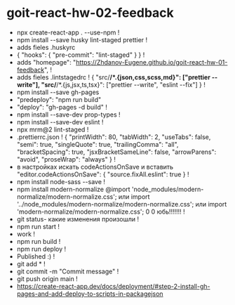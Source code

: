# goit-react-hw-02-feedback
* npx create-react-app . --use-npm
!
* npm install --save husky lint-staged prettier
!
* adds fieles .huskyrc
* {
  "hooks": {
    "pre-commit": "lint-staged"
  }
}
!
* adds "homepage": "https://Zhdanov-Eugene.github.io/goit-react-hw-01-feedback",
!
*  adds fieles .lintstagedrc
! {
  "src/**/*.{json,css,scss,md}": ["prettier --write"],
  "src/**/*.{js,jsx,ts,tsx}": ["prettier --write", "eslint --fix"]
}
!  
* npm install --save gh-pages
* "predeploy": "npm run build"
* "deploy": "gh-pages -d build"
! 
* npm install --save-dev prop-types
! 
* npm install --save-dev eslint
! 
* npx mrm@2 lint-staged
! 
* .prettierrc.json
! {
    "printWidth": 80,
    "tabWidth": 2,
    "useTabs": false,
    "semi": true,
    "singleQuote": true,
    "trailingComma": "all",
    "bracketSpacing": true,
    "jsxBracketSameLine": false,
    "arrowParens": "avoid",
    "proseWrap": "always"
  }
! 
* в настройках искать codeActionsOnSave и вставить 
 "editor.codeActionsOnSave": {
        "source.fixAll.eslint": true
      }
! 
* npm install node-sass --save
! 
* npm install modern-normalize
@import 'node_modules/modern-normalize/modern-normalize.css'; или import
'../node_modules/modern-normalize/modern-normalize.css'; или import
'modern-normalize/modern-normalize.css'; 0 0 юбь!!!!!!!
! 
* git status- какие изменения произошли
! 
* npm run start
! 
* work
! 
* npm run build
! 
* npm run deploy
! 
* Published
      :)
! 
* git add \*
! 
* git commit -m "Commit message"
! 
* git push origin main
! 
* https://create-react-app.dev/docs/deployment/#step-2-install-gh-pages-and-add-deploy-to-scripts-in-packagejson
